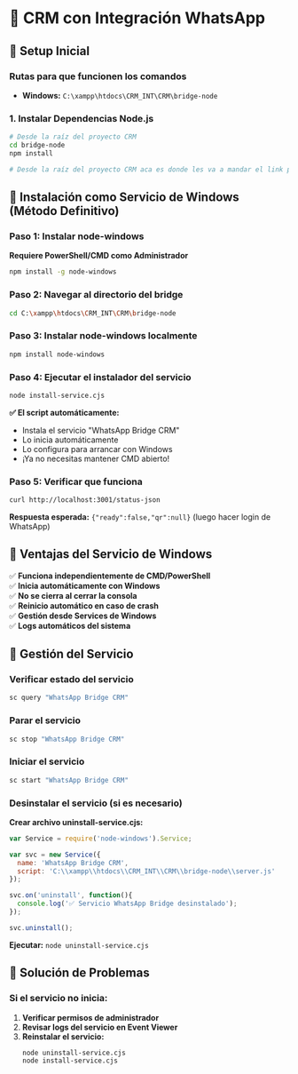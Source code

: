 # 📱 CRM con Integración WhatsApp

## 🚀 Setup Inicial
### Rutas para que funcionen los comandos 
- **Windows:** `C:\xampp\htdocs\CRM_INT\CRM\bridge-node`

### 1. Instalar Dependencias Node.js
```bash
# Desde la raíz del proyecto CRM
cd bridge-node
npm install

# Desde la raíz del proyecto CRM aca es donde les va a mandar el link para escanear el qr 
```

## 🔧 Instalación como Servicio de Windows (Método Definitivo)

### Paso 1: Instalar node-windows
**Requiere PowerShell/CMD como Administrador**
```bash
npm install -g node-windows
```

### Paso 2: Navegar al directorio del bridge
```bash
cd C:\xampp\htdocs\CRM_INT\CRM\bridge-node
```

### Paso 3: Instalar node-windows localmente
```bash
npm install node-windows
```

### Paso 4: Ejecutar el instalador del servicio
```bash
node install-service.cjs
```

**✅ El script automáticamente:**
- Instala el servicio "WhatsApp Bridge CRM"
- Lo inicia automáticamente
- Lo configura para arrancar con Windows
- ¡Ya no necesitas mantener CMD abierto!

### Paso 5: Verificar que funciona
```bash
curl http://localhost:3001/status-json
```

**Respuesta esperada:** `{"ready":false,"qr":null}` (luego hacer login de WhatsApp)

## 🎯 Ventajas del Servicio de Windows

✅ **Funciona independientemente de CMD/PowerShell**  
✅ **Inicia automáticamente con Windows**  
✅ **No se cierra al cerrar la consola**  
✅ **Reinicio automático en caso de crash**  
✅ **Gestión desde Services de Windows**  
✅ **Logs automáticos del sistema**

## 🔄 Gestión del Servicio

### Verificar estado del servicio
```bash
sc query "WhatsApp Bridge CRM"
```

### Parar el servicio
```bash
sc stop "WhatsApp Bridge CRM"
```

### Iniciar el servicio
```bash
sc start "WhatsApp Bridge CRM"
```

### Desinstalar el servicio (si es necesario)
**Crear archivo uninstall-service.cjs:**
```javascript
var Service = require('node-windows').Service;

var svc = new Service({
  name: 'WhatsApp Bridge CRM',
  script: 'C:\\xampp\\htdocs\\CRM_INT\\CRM\\bridge-node\\server.js'
});

svc.on('uninstall', function(){
  console.log('✅ Servicio WhatsApp Bridge desinstalado');
});

svc.uninstall();
```

**Ejecutar:** `node uninstall-service.cjs`

## 🔄 Solución de Problemas

### Si el servicio no inicia:
1. **Verificar permisos de administrador**
2. **Revisar logs del servicio en Event Viewer**
3. **Reinstalar el servicio:**
   ```bash
   node uninstall-service.cjs
   node install-service.cjs
   ```



